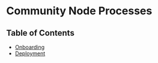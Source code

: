 # Community Node Processes

## Table of Contents
- [Onboarding](./onboarding/README.md)
- [Deployment](./deployment/README.md)
